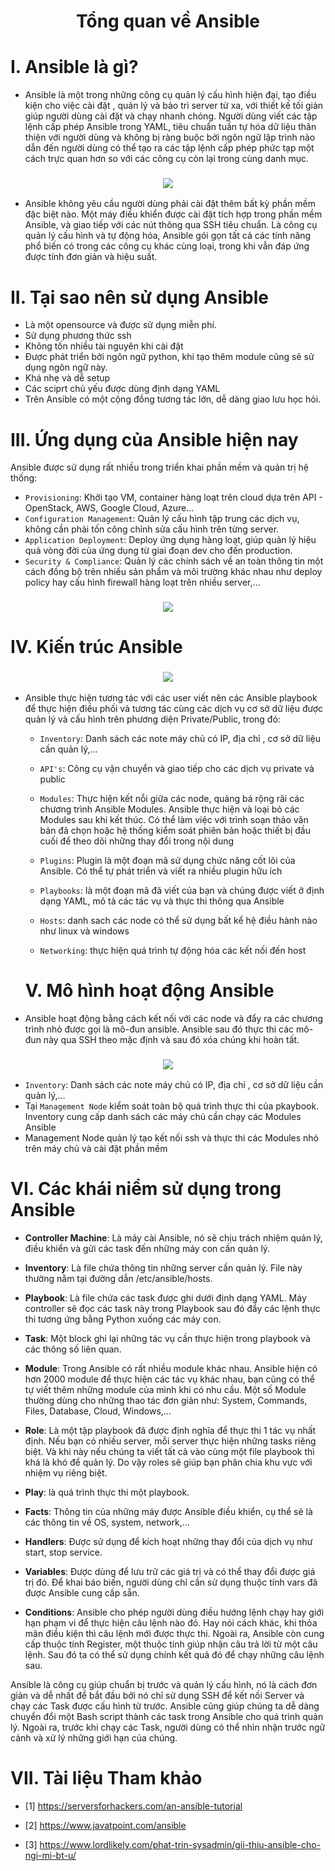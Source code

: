 <h1 align="center">Tổng quan về Ansible</h1>

# I. Ansible là gì?
- Ansible là một trong những công cụ quản lý cấu hình hiện đại, tạo điều kiện cho việc cài đặt , quản lý và bảo trì server từ xa, với thiết kế tối giản giúp người dùng cài đặt và chạy nhanh chóng. Người dùng viết các tập lệnh cấp phép Ansible trong YAML, tiêu chuẩn tuần tự hóa dữ liệu thân thiện với người dùng và không bị ràng buộc bởi ngôn ngữ lập trình nào dẫn đến người dùng  có thể tạo ra các tập lệnh cấp phép phức tạp một cách trực quan hơn so với các công cụ còn lại trong cùng danh mục.

<h3 align="center"><img src="../03-Images/1.png"></h3>

- Ansible không yêu cầu người dùng phải cài đặt thêm bất kỳ phần mềm đặc biệt nào. Một máy điều khiển được cài đặt tích hợp trong phần mềm Ansible, và giao tiếp với các nút thông qua SSH tiêu chuẩn. Là công cụ quản lý cấu hình và tự động hóa, Ansible gói gọn tất cả các tính năng phổ biến có trong các công cụ khác cùng loại, trong khi vẫn đáp ứng được tính đơn giản và hiệu suất.

# II. Tại sao nên sử dụng Ansible
- Là một opensource và được sử dụng miễn phí.
- Sử dụng phương thức ssh
- Không tốn nhiều tài nguyên khi cài đặt
- Được phát triển bởi ngôn ngữ python, khi tạo thêm module cũng sẽ sử dụng ngôn ngữ này.
- Khá nhẹ và dễ setup
- Các sciprt chủ yếu được dùng định dạng YAML
- Trên Ansible có một cộng đồng tương tác lớn, dễ dàng giao lưu học hỏi.

# III. Ứng dụng của Ansible hiện nay

Ansible được sử dụng rất nhiều trong triển khai phần mềm và quản trị hệ thống:
- `Provisioning`: Khởi tạo VM, container hàng loạt trên cloud dựa trên API - OpenStack, AWS, Google Cloud, Azure…
- `Configuration Management`: Quản lý cấu hình tập trung các dịch vụ, không cần phải tốn công chỉnh sửa cấu hình trên từng server.
- `Application Deployment`: Deploy ứng dụng hàng loạt, giúp quản lý hiệu quả vòng đời của ứng dụng từ giai đoạn dev cho đến production.
- `Security & Compliance`: Quản lý các chính sách về an toàn thông tin một cách đồng bộ trên nhiều sản phẩm và môi trường khác nhau như deploy policy hay cấu hình firewall hàng loạt trên nhiều server,…

<h3 align="center"><img src="../03-Images/2.png"></h3>


# IV. Kiến trúc Ansible

<h3 align="center"><img src="../03-Images/3.png"></h3>


- Ansible thực hiện tương tác với các user viết nên các Ansible playbook để thực hiện điều phối và tương tác cùng các dịch vụ cơ sở dữ liệu được quản lý và cấu hình trên phương diện Private/Public, trong đó:
  - `Inventory`: Danh sách các note máy chủ có IP, địa chỉ , cơ sở dữ liệu cần quản lý,...
  - `API's`: Công cụ vận chuyển và giao tiếp cho các dịch vụ private và public
  - `Modules`: Thực hiện kết nỗi giữa các node, quảng bá rộng rãi các chương trình Ansible Modules. Ansible thực hiện và loại bỏ các Modules sau khi kết thúc. Có thể làm việc với trình soạn thảo văn bản đã chọn hoặc hệ thống kiểm soát phiên bản hoặc thiết bị đầu cuối để theo dõi những thay đổi trong nội dung
  - `Plugins`: Plugin là một đoạn mã sử dụng chức năng cốt lõi của Ansible. Có thể tự phát triển và viết ra nhiều plugin hữu ích

  - `Playbooks`: là một đoạn mã đã viết của bạn và chúng được viết ở định dạng YAML, mô tả các tác vụ và thực thi thông qua Ansible

  - `Hosts`: danh sach các node có thể sử dụng bất kể hệ điều hành nào như linux và windows

  - `Networking`: thực hiện quá trình tự động hóa các kết nối đến host

  # V. Mô hình hoạt động Ansible

- Ansible hoạt động bằng cách kết nối với các node và đẩy ra các chương trình nhỏ được gọi là mô-đun ansible. Ansible sau đó thực thi các mô-đun này qua SSH theo mặc định và sau đó xóa chúng khi hoàn tất.

<h3 align="center"><img src="../03-Images/4.png"></h3>

  - `Inventory`: Danh sách các note máy chủ có IP, địa chỉ , cơ sở dữ liệu cần quản lý,...
- Tại `Management Node` kiểm soát toàn bộ quá trình thực thi của pkaybook. Inventory cung cấp danh sách các máy chủ cần chạy các Modules Ansible
- Management Node quản lý tạo kết nối ssh và thực thi các Modules nhỏ trên máy chủ và cài đặt phần mềm

# VI. Các khái niểm sử dụng trong Ansible

- **Controller Machine**: Là máy cài Ansible, nó sẽ chịu trách nhiệm quản lý, điều khiển và gửi các task đến những máy con cần quản lý.
- **Inventory**: Là file chứa thông tin những server cần quản lý. File này thường nằm tại đường dẫn /etc/ansible/hosts.
- **Playbook**: Là file chứa các task được ghi dưới định dạng YAML. Máy controller sẽ đọc các task này trong Playbook sau đó đẩy các lệnh thực thi tương ứng bằng Python xuống các máy con.
- **Task**: Một block ghi lại những tác vụ cần thực hiện trong playbook và các thông số liên quan.
- **Module**: Trong Ansible có rất nhiều module khác nhau. Ansible hiện có hơn 2000 module để thực hiện các tác vụ khác nhau, bạn cũng có thể tự viết thêm những module của mình khi có nhu cầu. Một số Module thường dùng cho những thao tác đơn giản như: System, Commands, Files, Database, Cloud, Windows,...
- **Role**: Là một tập playbook đã được định nghĩa để thực thi 1 tác vụ nhất định. Nếu bạn có nhiều server, mỗi server thực hiện những tasks riêng biệt. Và khi này nếu chúng ta viết tất cả vào cùng một file playbook thì khá là khó để quản lý. Do vậy roles sẽ giúp bạn phân chia khu vực với nhiệm vụ riêng biệt.
- **Play**: là quá trình thực thi một playbook.

- **Facts**: Thông tin của những máy được Ansible điều khiển, cụ thể sẽ là các thông tin về OS, system, network,…

- **Handlers**: Được sử dụng để kích hoạt những thay đổi của dịch vụ như start, stop service.
    
- **Variables**: Được dùng để lưu trữ các giá trị và có thể thay đổi được giá trị đó. Để khai báo biến, người dùng chỉ cần sử dụng thuộc tính vars đã được Ansible cung cấp sẵn.
    
- **Conditions**: Ansible cho phép người dùng điều hướng lệnh chạy hay giới hạn phạm vi để thực hiện câu lệnh nào đó. Hay nói cách khác, khi thỏa mãn điều kiện thì câu lệnh mới được thực thi. Ngoài ra, Ansible còn cung cấp thuộc tính Register, một thuộc tính giúp nhận câu trả lời từ một câu lệnh. Sau đó ta có thể sử dụng chính kết quả đó để chạy những câu lệnh sau.

Ansible là công cụ giúp chuẩn bị trước và quản lý cấu hình, nó là cách đơn giản và dễ nhất để bắt đầu bởi nó chỉ sử dụng SSH để kết nối Server và chạy các Task được cấu hình từ trước. Ansible cũng giúp chúng ta dễ dàng chuyển đổi một Bash script thành các task trong Ansible cho quá trình quản lý. Ngoài ra, trước khi chạy các Task, người dùng có thể nhìn nhận trước ngữ cảnh và xử lý những giới hạn của chúng.

# VII. Tài liệu Tham khảo
- [1] https://serversforhackers.com/an-ansible-tutorial

- [2] https://www.javatpoint.com/ansible

- [3] https://www.lordlikely.com/phat-trin-sysadmin/gii-thiu-ansible-cho-ngi-mi-bt-u/